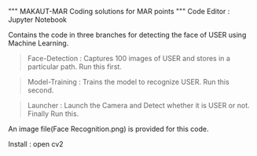 """
MAKAUT-MAR
Coding solutions for MAR points
"""
Code Editor : Jupyter Notebook

Contains the code in three branches for detecting the face of USER using Machine Learning.

>Face-Detection : Captures 100 images of USER and stores in a particular path.
Run this first.

>Model-Training : Trains the model to recognize USER.
Run this second. 

>Launcher : Launch the Camera and Detect whether it is USER or not.
Finally Run this.

An image file(Face Recognition.png) is provided for this code.

Install : open cv2 